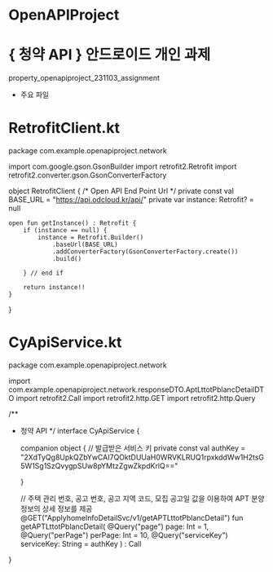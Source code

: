 # OpenAPIProject
# { 청약 API } 안드로이드 개인 과제
property_openapiproject_231103_assignment


* 주요 파일
# RetrofitClient.kt
package com.example.openapiproject.network

import com.google.gson.GsonBuilder
import retrofit2.Retrofit
import retrofit2.converter.gson.GsonConverterFactory

object RetrofitClient {
    /* Open API End Point Url */
    private const val BASE_URL = "https://api.odcloud.kr/api/"
    private var instance: Retrofit? = null

    open fun getInstance() : Retrofit {
        if (instance == null) {
            instance = Retrofit.Builder()
                .baseUrl(BASE_URL)
                .addConverterFactory(GsonConverterFactory.create())
                .build()

        } // end if

        return instance!!
    }

}



# CyApiService.kt
package com.example.openapiproject.network

import com.example.openapiproject.network.responseDTO.AptLttotPblancDetailDTO
import retrofit2.Call
import retrofit2.http.GET
import retrofit2.http.Query

/**
 * 청약 API
 */
interface CyApiService {

    companion object {
        // 발급받은 서비스 키
        private const val authKey = "2XdTyQg8UpkQZbYwCAI7QOktDUUaH0WRVKLRUQ1rpxkddWw1H2tsG5W1Sg1SzQvygpSUw8pYMtzZgwZkpdKrlQ=="

    }

    // 주택 관리 번호, 공고 번호, 공고 지역 코드, 모집 공고일 값을 이용하여 APT 분양 정보의 상세 정보를 제공
    @GET("ApplyhomeInfoDetailSvc/v1/getAPTLttotPblancDetail")
    fun getAPTLttotPblancDetail(
        @Query("page")
        page: Int = 1,
        @Query("perPage")
        perPage: Int = 10,
        @Query("serviceKey")
        serviceKey: String = authKey
    ) : Call<AptLttotPblancDetailDTO>

}  
